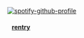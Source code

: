 [![spotify-github-profile](https://spotify-github-profile.kittinanx.com/api/view?uid=31ovr3qu5ehgugx2quqpgmazzur4&cover_image=true&theme=natemoo-re&show_offline=false&background_color=ffffff&interchange=true&bar_color=ffffff&bar_color_cover=false)](https://spotify-github-profile.kittinanx.com/api/view?uid=31ovr3qu5ehgugx2quqpgmazzur4&redirect=true)
#### ⠀[**rentry**](https://rentry.co/exsoldier)
